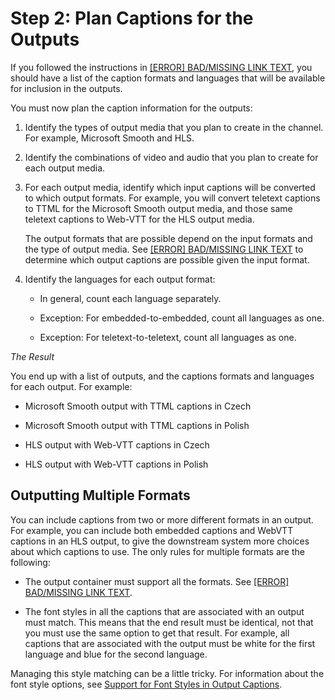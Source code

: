 # Step 2: Plan Captions for the Outputs<a name="planning-captions-in-the-outputs"></a>

If you followed the instructions in [[ERROR] BAD/MISSING LINK TEXT](identify-captions-in-the-input.md), you should have a list of the caption formats and languages that will be available for inclusion in the outputs\. 

You must now plan the caption information for the outputs:

1. Identify the types of output media that you plan to create in the channel\. For example, Microsoft Smooth and HLS\.

1. Identify the combinations of video and audio that you plan to create for each output media\. 

1. For each output media, identify which input captions will be converted to which output formats\. For example, you will convert teletext captions to TTML for the Microsoft Smooth output media, and those same teletext captions to Web\-VTT for the HLS output media\. 

   The output formats that are possible depend on the input formats and the type of output media\. See [[ERROR] BAD/MISSING LINK TEXT](supported-captions.md) to determine which output captions are possible given the input format\. 

1. Identify the languages for each output format:

   + In general, count each language separately\. 

   + Exception: For embedded\-to\-embedded, count all languages as one\. 

   + Exception: For teletext\-to\-teletext, count all languages as one\.

*The Result*

You end up with a list of outputs, and the captions formats and languages for each output\. For example:

+ Microsoft Smooth output with TTML captions in Czech

+ Microsoft Smooth output with TTML captions in Polish

+ HLS output with Web\-VTT captions in Czech

+ HLS output with Web\-VTT captions in Polish

## Outputting Multiple Formats<a name="output-multiple-formats"></a>

You can include captions from two or more different formats in an output\. For example, you can include both embedded captions and WebVTT captions in an HLS output, to give the downstream system more choices about which captions to use\. The only rules for multiple formats are the following:

+ The output container must support all the formats\. See [[ERROR] BAD/MISSING LINK TEXT](supported-captions.md)\.

+ The font styles in all the captions that are associated with an output must match\. This means that the end result must be identical, not that you must use the same option to get that result\. For example, all captions that are associated with the output must be white for the first language and blue for the second language\.

Managing this style matching can be a little tricky\. For information about the font style options, see [Support for Font Styles in Output Captions](support-for-font-styles-in-output-captions.md)\.